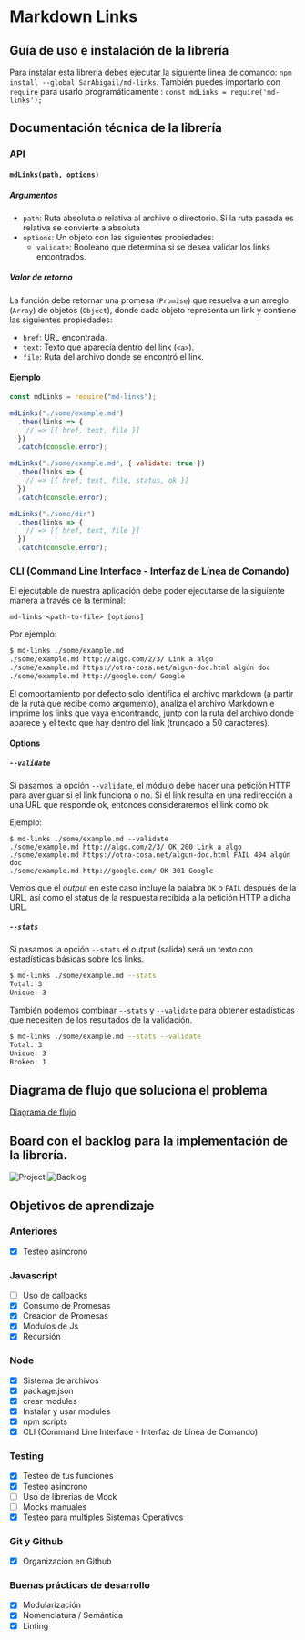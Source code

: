 # Markdown Links

## Guía de uso e instalación de la librería

Para instalar esta librería debes ejecutar la siguiente linea de comando: `npm install --global SarAbigail/md-links`.
También puedes importarlo con `require` para usarlo programáticamente : `const mdLinks = require('md-links');`

## Documentación técnica de la librería

### API
#### `mdLinks(path, options)`

##### Argumentos

- `path`: Ruta absoluta o relativa al archivo o directorio. Si la ruta pasada es
  relativa se convierte a absoluta
- `options`: Un objeto con las siguientes propiedades:
  * `validate`: Booleano que determina si se desea validar los links
    encontrados.

##### Valor de retorno

La función debe retornar una promesa (`Promise`) que resuelva a un arreglo
(`Array`) de objetos (`Object`), donde cada objeto representa un link y contiene
las siguientes propiedades:

- `href`: URL encontrada.
- `text`: Texto que aparecía dentro del link (`<a>`).
- `file`: Ruta del archivo donde se encontró el link.

#### Ejemplo

```js
const mdLinks = require("md-links");

mdLinks("./some/example.md")
  .then(links => {
    // => [{ href, text, file }]
  })
  .catch(console.error);

mdLinks("./some/example.md", { validate: true })
  .then(links => {
    // => [{ href, text, file, status, ok }]
  })
  .catch(console.error);

mdLinks("./some/dir")
  .then(links => {
    // => [{ href, text, file }]
  })
  .catch(console.error);
```

### CLI (Command Line Interface - Interfaz de Línea de Comando)

El ejecutable de nuestra aplicación debe poder ejecutarse de la siguiente
manera a través de la terminal:

`md-links <path-to-file> [options]`

Por ejemplo:

```sh
$ md-links ./some/example.md
./some/example.md http://algo.com/2/3/ Link a algo
./some/example.md https://otra-cosa.net/algun-doc.html algún doc
./some/example.md http://google.com/ Google
```

El comportamiento por defecto solo identifica el archivo markdown (a partir de la ruta que recibe como
argumento), analiza el archivo Markdown e imprime los links que vaya
encontrando, junto con la ruta del archivo donde aparece y el texto
que hay dentro del link (truncado a 50 caracteres).


#### Options

##### `--validate`

Si pasamos la opción `--validate`, el módulo debe hacer una petición HTTP para
averiguar si el link funciona o no. Si el link resulta en una redirección a una
URL que responde ok, entonces consideraremos el link como ok.

Ejemplo:

```sh13d99df067c1
$ md-links ./some/example.md --validate
./some/example.md http://algo.com/2/3/ OK 200 Link a algo
./some/example.md https://otra-cosa.net/algun-doc.html FAIL 404 algún doc
./some/example.md http://google.com/ OK 301 Google
```

Vemos que el _output_ en este caso incluye la palabra `OK` o `FAIL` después de
la URL, así como el status de la respuesta recibida a la petición HTTP a dicha
URL.

##### `--stats`

Si pasamos la opción `--stats` el output (salida) será un texto con estadísticas
básicas sobre los links.

```sh
$ md-links ./some/example.md --stats
Total: 3
Unique: 3
```

También podemos combinar `--stats` y `--validate` para obtener estadísticas que
necesiten de los resultados de la validación.

```sh
$ md-links ./some/example.md --stats --validate
Total: 3
Unique: 3
Broken: 1
```

## Diagrama de flujo que soluciona el problema
[Diagrama de flujo](https://github.com/SarAbigail/LIM010-fe-md-links/blob/master/img/Diagrama%20de%20flujo.png?raw=true)

## Board con el backlog para la implementación de la librería.
![Project](https://github.com/SarAbigail/md-links/blob/master/img/1.png)
![Backlog](https://github.com/SarAbigail/md-links/blob/master/img/2.png)


## Objetivos de aprendizaje

### Anteriores
- [x] Testeo asíncrono

### Javascript
- [ ] Uso de callbacks
- [x] Consumo de Promesas
- [x] Creacion de Promesas
- [x] Modulos de Js
- [x] Recursión

### Node
- [x] Sistema de archivos
- [x] package.json
- [x] crear modules
- [x] Instalar y usar modules
- [x] npm scripts
- [x] CLI (Command Line Interface - Interfaz de Línea de Comando)

### Testing
- [x] Testeo de tus funciones
- [x] Testeo asíncrono
- [ ] Uso de librerias de Mock
- [ ] Mocks manuales
- [x] Testeo para multiples Sistemas Operativos

### Git y Github
- [x] Organización en Github

### Buenas prácticas de desarrollo
- [x] Modularización
- [X] Nomenclatura / Semántica
- [x] Linting
